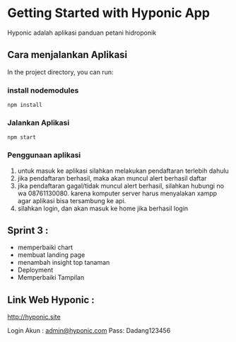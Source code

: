 # Getting Started with Hyponic App

Hyponic adalah aplikasi panduan petani hidroponik

## Cara menjalankan Aplikasi

In the project directory, you can run:

### install nodemodules

<code>npm install</code>

### Jalankan Aplikasi

<code>npm start</code>

### Penggunaan aplikasi

1. untuk masuk ke aplikasi silahkan melakukan pendaftaran terlebih dahulu
2. jika pendaftaran berhasil, maka akan muncul alert berhasil daftar
3. jika pendaftaran gagal/tidak muncul alert berhasil, silahkan hubungi no wa 08761130080. karena komputer server harus menyalakan xampp agar aplikasi bisa tersambung ke api.
4. silahkan login, dan akan masuk ke home jika berhasil login

## Sprint 3 :
- memperbaiki chart
- membuat landing page
- menambah insight top tanaman
- Deployment
- Memperbaiki Tampilan

## Link Web Hyponic :
http://hyponic.site

Login Akun : admin@hyponic.com
             Pass: Dadang123456

